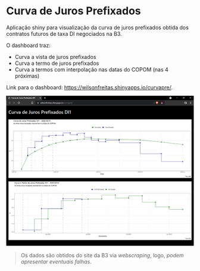 # Curva de Juros Prefixados

Aplicação shiny para visualização da curva de juros prefixados obtida dos contratos futuros de taxa DI negociados na B3.

O dashboard traz:

-   Curva a vista de juros prefixados
-   Curva a termo de juros prefixados
-   Curva a termos com interpolação nas datas do COPOM (nas 4 próximas)

Link para o dashboard: <https://wilsonfreitas.shinyapps.io/curvapre/>.

![](tela-curvapre.png)

> Os dados são obtidos do site da B3 via *webscraping*, logo, *podem apresentar eventuais falhas*.
